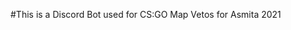 #This is a Discord Bot used for CS:GO Map Vetos for Asmita 2021
<!--stackedit_data:
eyJoaXN0b3J5IjpbLTExNDkwNzk3MTVdfQ==
-->